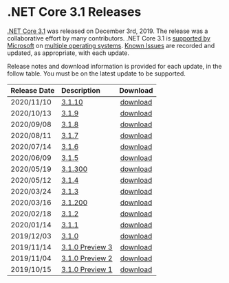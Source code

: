 # .NET Core 3.1 Releases

[.NET Core 3.1](https://devblogs.microsoft.com/dotnet/announcing-net-core-3-1/) was released on December 3rd, 2019. The release was a collaborative effort by many contributors. .NET Core 3.1 is [supported by Microsoft](../../microsoft-support.md) on [multiple operating systems](3.1-supported-os.md). [Known Issues](3.1-known-issues.md) are recorded and updated, as appropriate, with each update.

Release notes and download information is provided for each update, in the follow table. You must be on the latest update to be supported.

| Release Date | Description | Download |
| :-- | :-- | :--: |
| 2020/11/10 | [3.1.10](./3.1.10/3.1.10.md) | [download](https://dotnet.microsoft.com/download/dotnet-core/3.1) |
| 2020/10/13 | [3.1.9](./3.1.9/3.1.9.md) | [download](https://dotnet.microsoft.com/download/dotnet-core/3.1) |
| 2020/09/08 | [3.1.8](./3.1.8/3.1.8.md) | [download](https://dotnet.microsoft.com/download/dotnet-core/3.1) |
| 2020/08/11 | [3.1.7](./3.1.7/3.1.7.md) | [download](https://dotnet.microsoft.com/download/dotnet-core/3.1) |
| 2020/07/14 | [3.1.6](./3.1.6/3.1.6.md) | [download](https://dotnet.microsoft.com/download/dotnet-core/3.1) |
| 2020/06/09 | [3.1.5](./3.1.5/3.1.5.md) | [download](https://dotnet.microsoft.com/download/dotnet-core/3.1) |
| 2020/05/19 | [3.1.300](./3.1.4/3.1.300-sdk.md) | [download](https://dotnet.microsoft.com/download/dotnet-core/3.1) |
| 2020/05/12 | [3.1.4](./3.1.4/3.1.4.md) | [download](https://dotnet.microsoft.com/download/dotnet-core/3.1) |
| 2020/03/24 | [3.1.3](./3.1.3/3.1.3.md) | [download](https://dotnet.microsoft.com/download/dotnet-core/3.1) |
| 2020/03/16 | [3.1.200](./3.1.2/3.1.200-sdk.md) | [download](https://dotnet.microsoft.com/download/dotnet-core/3.1) |
| 2020/02/18 | [3.1.2](./3.1.2/3.1.2.md) | [download](https://dotnet.microsoft.com/download/dotnet-core/3.1) |
| 2020/01/14 | [3.1.1](./3.1.1/3.1.1.md) | [download](https://dotnet.microsoft.com/download/dotnet-core/3.1) |
| 2019/12/03 | [3.1.0](./3.1.0/3.1.0.md) | [download](https://dotnet.microsoft.com/download/dotnet-core/3.1) |
| 2019/11/14 | [3.1.0 Preview 3](./preview/3.1.0-preview3.md) | [download](https://dotnet.microsoft.com/download/dotnet-core/3.1) |
| 2019/11/04 | [3.1.0 Preview 2](./preview/3.1.0-preview2.md) | [download](https://dotnet.microsoft.com/download/dotnet-core/3.1) |
| 2019/10/15 | [3.1.0 Preview 1](./preview/3.1.0-preview1.md) | [download](https://dotnet.microsoft.com/download/dotnet-core/3.1) |
